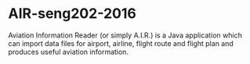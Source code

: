 # AIR-seng202-2016
Aviation Information Reader (or simply A.I.R.) is a Java application which can import data files for airport, airline, flight route and flight plan and produces useful aviation information.
